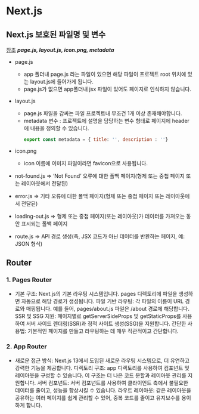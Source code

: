 # Next.js

## Next.js 보호된 파일명 및 변수
[참조](https://nextjs.org/docs/app/api-reference/file-conventions)
***page.js, layout.js, icon.png, metadata***
* page.js
  * app 폴더내 page.js 라는 파일이 있으면 해당 파일이 프로젝트 root 위치에 있는 layout.js에 들어가게 됩니다.
  * page.js가 없으면 app폴더내 jsx 파일이 있어도 페이지로 인식하지 않습니다.

* layout.js
  * page.js 파일을 감싸는 파일 프로젝트내 무조건 1개 이상 존재해야합니다.
  * metadata 변수 : 프로젝트에 설명을 담당하는 변수 형태로 페이지에 header에 내용을 정의할 수 있습니다.
    ~~~js
    export const metadata = { title: '', description : ''} 
    ~~~
* icon.png
  * icon 이름에 이미지 파일이라면 favicon으로 사용됩니다. 
* not-found.js => ‘Not Found’ 오류에 대한 폴백 페이지(형제 또는 중첩 페이지 또는 레이아웃에서 전달된)
* error.js => 기타 오류에 대한 폴백 페이지(형제 또는 중첩 페이지 또는 레이아웃에서 전달된)
* loading-out.js => 형제 또는 중첩 페이지(또는 레이아웃)가 데이터를 가져오는 동안 표시되는 폴백 페이지
* route.js => API 경로 생성(즉, JSX 코드가 아닌 데이터를 반환하는 페이지, 예: JSON 형식)


## Router
### 1. Pages Router
   * 기본 구조: Next.js의 기본 라우팅 시스템입니다. pages 디렉토리에 파일을 생성하면 자동으로 해당 경로가 생성됩니다.
   파일 기반 라우팅: 각 파일의 이름이 URL 경로와 매핑됩니다. 예를 들어, pages/about.js 파일은 /about 경로에 해당합니다.
   SSR 및 SSG 지원: 페이지별로 getServerSideProps 및 getStaticProps를 사용하여 서버 사이드 렌더링(SSR)과 정적 사이트 생성(SSG)을 지원합니다.
   간단한 사용법: 기본적인 페이지를 만들고 라우팅하는 데 매우 직관적이고 간단합니다.
### 2. App Router
   * 새로운 접근 방식: Next.js 13에서 도입된 새로운 라우팅 시스템으로, 더 유연하고 강력한 기능을 제공합니다.
   디렉토리 구조: app 디렉토리를 사용하여 컴포넌트 및 레이아웃을 구성할 수 있습니다. 이 구조는 더 나은 코드 분할과 레이아웃 관리를 지원합니다.
   서버 컴포넌트: 서버 컴포넌트를 사용하여 클라이언트 측에서 불필요한 데이터를 줄이고, 성능을 향상시킬 수 있습니다.
   라우트 레이아웃: 같은 레이아웃을 공유하는 여러 페이지를 쉽게 관리할 수 있어, 중복 코드를 줄이고 유지보수를 용이하게 합니다.